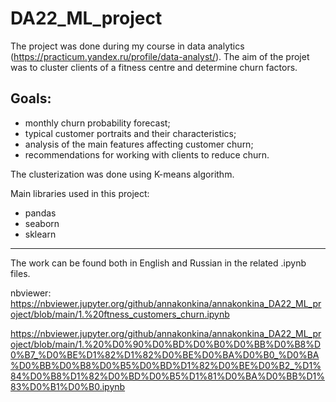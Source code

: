 # DA22_ML_project
The project was done during my course in data analytics (https://practicum.yandex.ru/profile/data-analyst/). 
The aim of the projet was to cluster clients of a fitness centre and determine churn factors. 

## Goals:

  - monthly churn probability forecast;
  - typical customer portraits and their characteristics;
  - analysis of the main features affecting customer churn;
  - recommendations for working with clients to reduce churn.

The clusterization was done using K-means algorithm. 

Main libraries used in this project:
- pandas
- seaborn
- sklearn
_________________________________________________________________
The work can be found both in English and Russian in the related .ipynb files.

nbviewer:
https://nbviewer.jupyter.org/github/annakonkina/annakonkina_DA22_ML_project/blob/main/1.%20ftness_customers_churn.ipynb

https://nbviewer.jupyter.org/github/annakonkina/annakonkina_DA22_ML_project/blob/main/1.%20%D0%90%D0%BD%D0%B0%D0%BB%D0%B8%D0%B7_%D0%BE%D1%82%D1%82%D0%BE%D0%BA%D0%B0_%D0%BA%D0%BB%D0%B8%D0%B5%D0%BD%D1%82%D0%BE%D0%B2_%D1%84%D0%B8%D1%82%D0%BD%D0%B5%D1%81%D0%BA%D0%BB%D1%83%D0%B1%D0%B0.ipynb
